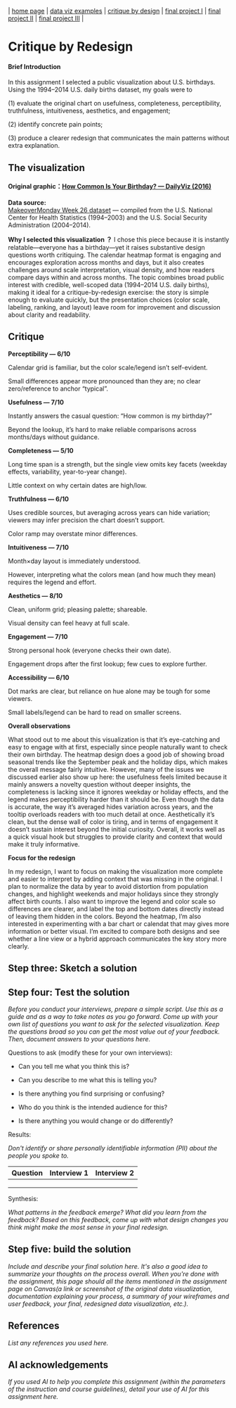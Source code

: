 | [home page](https://yiweiwang89.github.io/YiweiWang_dataviz_portfolio/) | [data viz examples](dataviz-examples) | [critique by design](critique-by-design) | [final project I](final-project-part-one) | [final project II](final-project-part-two) | [final project III](final-project-part-three) |

# Critique by Redesign
#### Brief Introduction
In this assignment I selected a public visualization about U.S. birthdays. Using the 1994–2014 U.S. daily births dataset, my goals were to 

(1) evaluate the original chart on usefulness, completeness, perceptibility, truthfulness, intuitiveness, aesthetics, and engagement;

(2) identify concrete pain points; 

(3) produce a clearer redesign that communicates the main patterns without extra explanation.

## The visualization
#### Original graphic：[How Common Is Your Birthday? — DailyViz (2016)](http://thedailyviz.com/2016/09/17/how-common-is-your-birthday-dailyviz/)

**Data source:**  
[MakeoverMonday Week 26 dataset](https://data.world/makeovermonday/2021w26) — compiled from the U.S. National Center for Health Statistics (1994–2003) and the U.S. Social Security Administration (2004–2014).

**Why I selected this visualization ？**
I chose this piece because it is instantly relatable—everyone has a birthday—yet it raises substantive design questions worth critiquing. The calendar heatmap format is engaging and encourages exploration across months and days, but it also creates challenges around scale interpretation, visual density, and how readers compare days within and across months. The topic combines broad public interest with credible, well-scoped data (1994–2014 U.S. daily births), making it ideal for a critique-by-redesign exercise: the story is simple enough to evaluate quickly, but the presentation choices (color scale, labeling, ranking, and layout) leave room for improvement and discussion about clarity and readability.
 
## Critique
**Perceptibility — 6/10**

Calendar grid is familiar, but the color scale/legend isn’t self-evident.

Small differences appear more pronounced than they are; no clear zero/reference to anchor “typical”.

**Usefulness — 7/10**

Instantly answers the casual question: “How common is my birthday?”

Beyond the lookup, it’s hard to make reliable comparisons across months/days without guidance.

**Completeness — 5/10**

Long time span is a strength, but the single view omits key facets (weekday effects, variability, year-to-year change).

Little context on why certain dates are high/low.

**Truthfulness — 6/10**

Uses credible sources, but averaging across years can hide variation; viewers may infer precision the chart doesn’t support.

Color ramp may overstate minor differences.

**Intuitiveness — 7/10**

Month×day layout is immediately understood.

However, interpreting what the colors mean (and how much they mean) requires the legend and effort.

**Aesthetics — 8/10**

Clean, uniform grid; pleasing palette; shareable.

Visual density can feel heavy at full scale.

**Engagement — 7/10**

Strong personal hook (everyone checks their own date).

Engagement drops after the first lookup; few cues to explore further.

**Accessibility — 6/10**

Dot marks are clear, but reliance on hue alone may be tough for some viewers.

Small labels/legend can be hard to read on smaller screens.

**Overall observations**

What stood out to me about this visualization is that it’s eye-catching and easy to engage with at first, especially since people naturally want to check their own birthday. The heatmap design does a good job of showing broad seasonal trends like the September peak and the holiday dips, which makes the overall message fairly intuitive. However, many of the issues we discussed earlier also show up here: the usefulness feels limited because it mainly answers a novelty question without deeper insights, the completeness is lacking since it ignores weekday or holiday effects, and the legend makes perceptibility harder than it should be. Even though the data is accurate, the way it’s averaged hides variation across years, and the tooltip overloads readers with too much detail at once. Aesthetically it’s clean, but the dense wall of color is tiring, and in terms of engagement it doesn’t sustain interest beyond the initial curiosity. Overall, it works well as a quick visual hook but struggles to provide clarity and context that would make it truly informative.

**Focus for the redesign**

In my redesign, I want to focus on making the visualization more complete and easier to interpret by adding context that was missing in the original. I plan to normalize the data by year to avoid distortion from population changes, and highlight weekends and major holidays since they strongly affect birth counts. I also want to improve the legend and color scale so differences are clearer, and label the top and bottom dates directly instead of leaving them hidden in the colors. Beyond the heatmap, I’m also interested in experimenting with a bar chart or calendat that may gives more information or better visual. I’m excited to compare both designs and see whether a line view or a hybrid approach communicates the key story more clearly.

## Step three: Sketch a solution

## Step four: Test the solution

_Before you conduct your interviews, prepare a simple script.  Use this as a guide and as a way to take notes as you go forward. Come up with your own list of questions you want to ask for the selected visualization. Keep the questions broad so you can get the most value out of your feedback. Then, document answers to your questions here._

Questions to ask (modify these for your own interviews): 

- Can you tell me what you think this is?

- Can you describe to me what this is telling you?

- Is there anything you find surprising or confusing?

- Who do you think is the intended audience for this?

- Is there anything you would change or do differently?

Results: 

_Don't identify or share personally identifiable information (PII) about the people you spoke to._


| Question | Interview 1 | Interview 2 |
|----------|-------------|-------------|
|          |             |             |
|          |             |             |
|          |             |             |

Synthesis: 

_What patterns in the feedback emerge?  What did you learn from the feedback?  Based on this feedback, come up with what design changes you think might make the most sense in your final redesign._

## Step five: build the solution

_Include and describe your final solution here. It's also a good idea to summarize your thoughts on the process overall. When you're done with the assignment, this page should all the items mentioned in the assignment page on Canvas(a link or screenshot of the original data visualization, documentation explaining your process, a summary of your wireframes and user feedback, your final, redesigned data visualization, etc.)._

## References
_List any references you used here._

## AI acknowledgements
_If you used AI to help you complete this assignment (within the parameters of the instruction and course guidelines), detail your use of AI for this assignment here._

